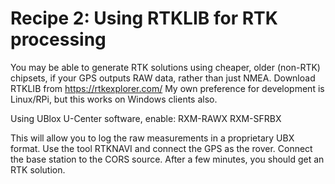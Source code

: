 # Recipe 2: Using RTKLIB for RTK processing

You may be able to generate RTK solutions using cheaper, older (non-RTK) chipsets, if your GPS outputs RAW data, rather than just NMEA.
Download RTKLIB from https://rtkexplorer.com/
My own preference for development is Linux/RPi, but this works on Windows clients also.

Using UBlox U-Center software, enable:
RXM-RAWX
RXM-SFRBX

This will allow you to log the raw measurements in a proprietary UBX format.
Use the tool RTKNAVI and connect the GPS as the rover.
Connect the base station to the CORS source.
After a few minutes, you should get an RTK solution.
